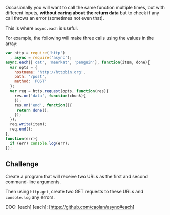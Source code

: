Occasionally you will want to call the same function multiple times, but with
different inputs, **without caring about the return data** but to check if any call
throws an error (sometimes not even that).

This is where `async.each` is useful.

For example, the following will make three calls using the values in the array:

``` js
var http = require('http')
  , async = require('async');
async.each(['cat', 'meerkat', 'penguin'], function(item, done){
  var opts = {
    hostname: 'http://httpbin.org',
    path: '/post',
    method: 'POST'
  };
  var req = http.request(opts, function(res){
    res.on('data', function(chunk){
    });
    res.on('end', function(){
     return done();
    });
  });
  req.write(item);
  req.end();
},
function(err){
  if (err) console.log(err);
});
```

## Challenge

Create a program that will receive two URLs as the first and second command-line
arguments.

Then using `http.get`, create two GET requests to these URLs and `console.log`
any errors.

DOC: [each]
[each]: [https://github.com/caolan/async#each]